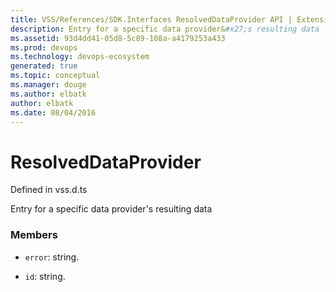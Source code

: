 ```yaml
---
title: VSS/References/SDK.Interfaces ResolvedDataProvider API | Extensions for Visual Studio Team Services
description: Entry for a specific data provider&#x27;s resulting data
ms.assetid: 93d4dd41-05d8-5c89-108a-a4179253a433
ms.prod: devops
ms.technology: devops-ecosystem
generated: true
ms.topic: conceptual
ms.manager: douge
ms.author: elbatk
author: elbatk
ms.date: 08/04/2016
---
```


# ResolvedDataProvider

Defined in vss.d.ts


Entry for a specific data provider&#x27;s resulting data 

### Members

* `error`: string. 

* `id`: string. 

